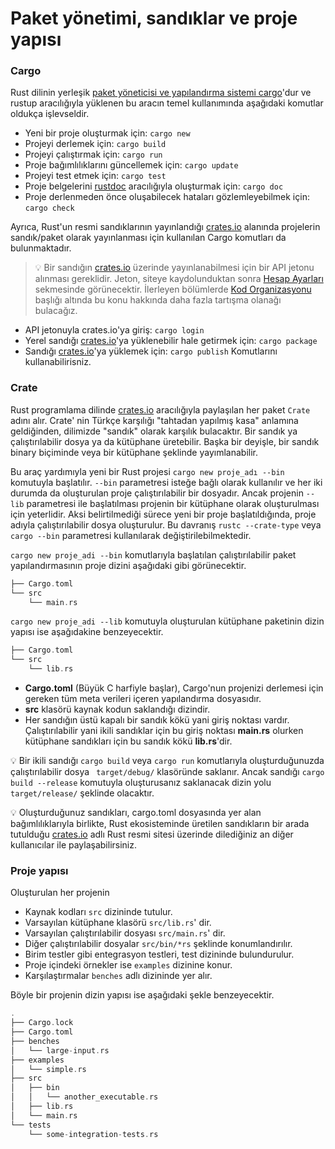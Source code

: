 # Paket yönetimi, sandıklar ve proje yapısı
### Cargo
Rust dilinin yerleşik [paket yöneticisi ve yapılandırma sistemi cargo](https://doc.rust-lang.org/cargo/)'dur ve rustup aracılığıyla yüklenen bu aracın temel kullanımında aşağıdaki komutlar oldukça işlevseldir.

- Yeni bir proje oluşturmak için: `cargo new`
- Projeyi derlemek için: `cargo build`
- Projeyi çalıştırmak için: `cargo run`
- Proje bağımlılıklarını güncellemek için: `cargo update`
- Projeyi test etmek için: `cargo test`
- Proje belgelerini [rustdoc](https://doc.rust-lang.org/stable/rustdoc/) aracılığıyla oluşturmak için: `cargo doc`
- Proje derlenmeden önce oluşabilecek hataları gözlemleyebilmek için: `cargo check`

Ayrıca, Rust'un resmi sandıklarının yayınlandığı [crates.io](https://crates.io/) alanında projelerin sandık/paket olarak yayınlanması için kullanılan Cargo komutları da bulunmaktadır.

>💡 Bir sandığın [crates.io](https://crates.io/) üzerinde yayınlanabilmesi için bir API jetonu alınması gereklidir. Jeton, siteye kaydolunduktan sonra [Hesap Ayarları](https://crates.io/me) sekmesinde görünecektir. İlerleyen bölümlerde [Kod Organizasyonu](dorduncu-adim/kod-organizasyonu.md) başlığı altında bu konu hakkında daha fazla tartışma olanağı bulacağız. 

 * API jetonuyla crates.io'ya giriş: `cargo login`
 * Yerel sandığı [crates.io](https://crates.io/)'ya yüklenebilir hale getirmek için: `cargo package`
 * Sandığı [crates.io](https://crates.io/)'ya yüklemek için: `cargo publish`
 Komutlarını kullanabilirisniz.

### Crate
Rust programlama dilinde [crates.io](https://crates.io) aracılığıyla paylaşılan her paket `Crate` adını alır. Crate' nin Türkçe karşılığı "tahtadan yapılmış kasa" anlamına geldiğinden, dilimizde "sandık" olarak karşılık bulacaktır. Bir sandık ya çalıştırılabilir dosya ya da kütüphane üretebilir. Başka bir deyişle, bir sandık binary biçiminde veya bir kütüphane şeklinde yayımlanabilir.

Bu araç yardımıyla yeni bir Rust projesi `cargo new proje_adı --bin` komutuyla başlatılır. `--bin` parametresi isteğe bağlı olarak kullanılır ve her iki durumda da oluşturulan proje çalıştırılabilir bir dosyadır. Ancak projenin `--lib` parametresi ile başlatılması projenin bir kütüphane olarak oluşturulması için yeterlidir. Aksi belirtilmediği sürece yeni bir proje başlatıldığında, proje adıyla çalıştırılabilir dosya oluşturulur. Bu davranış `rustc --crate-type` veya `cargo --bin` parametresi kullanılarak değiştirilebilmektedir. 

`cargo new proje_adi --bin` komutlarıyla başlatılan çalıştırılabilir paket yapılandırmasının proje dizini aşağıdaki gibi görünecektir.

```Rust
├── Cargo.toml
└── src
    └── main.rs
````

`cargo new proje_adi --lib` komutuyla oluşturulan kütüphane paketinin dizin yapısı ise aşağıdakine benzeyecektir.

```Rust
├── Cargo.toml
└── src
    └── lib.rs
````
* **Cargo.toml** (Büyük C harfiyle başlar), Cargo'nun projenizi derlemesi için gereken tüm meta verileri içeren yapılandırma dosyasıdır.
* **src** klasörü kaynak kodun saklandığı dizindir.
* Her sandığın üstü kapalı bir sandık kökü yani giriş noktası vardır. Çalıştırılabilir yani ikili sandıklar için bu giriş noktası **main.rs** olurken kütüphane sandıkları için bu sandık kökü **lib.rs**'dir.

💡 Bir ikili sandığı `cargo build` veya `cargo run` komutlarıyla oluşturduğunuzda çalıştırılabilir dosya ` target/debug/` klasöründe saklanır. Ancak sandığı `cargo build --release` komutuyla oluşturusanız saklanacak dizin yolu `target/release/` şeklinde olacaktır.  

💡 Oluşturduğunuz sandıkları, cargo.toml dosyasında yer alan bağımlılıklarıyla birlikte, Rust ekosisteminde üretilen sandıkların bir arada tutulduğu [crates.io](https://crates.io) adlı Rust resmi sitesi üzerinde dilediğiniz an diğer kullanıcılar ile paylaşabilirsiniz.

### Proje yapısı
Oluşturulan her projenin

- Kaynak kodları `src` dizininde tutulur.
- Varsayılan kütüphane klasörü `src/lib.rs`' dir.
- Varsayılan çalıştırılabilir dosyası `src/main.rs`' dir.
- Diğer çalıştırılabilir dosyalar `src/bin/*rs` şeklinde konumlandırılır.
- Birim testler gibi entegrasyon testleri, test dizininde bulundurulur. 
- Proje içindeki örnekler ise `examples` dizinine konur.
- Karşılaştırmalar `benches` adlı dizininde yer alır.

Böyle bir projenin dizin yapısı ise aşağıdaki şekle benzeyecektir.

```Rust
.
├── Cargo.lock
├── Cargo.toml
├── benches
│   └── large-input.rs
├── examples
│   └── simple.rs
├── src
│   ├── bin
│   │   └── another_executable.rs
│   ├── lib.rs
│   └── main.rs
└── tests
    └── some-integration-tests.rs
````
